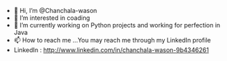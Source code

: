 - 👋 Hi, I’m @Chanchala-wason
- 👀 I’m interested in coading
- 🌱 I’m currently working on Python projects and working for perfection in Java
- 📫 How to reach me ...You may reach me through my LinkedIn profile
- LinkedIn : http://www.linkedin.com/in/chanchala-wason-9b4346261

<!---
Chanchala-wason/Chanchala-wason is a ✨ special ✨ repository because its `README.md` (this file) appears on your GitHub profile.
You can click the Preview link to take a look at your changes.
--->
